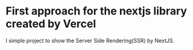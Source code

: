 # First approach for the nextjs library created by Vercel

I simple project to show the Server Side Rendering(SSR) by NextJS.
